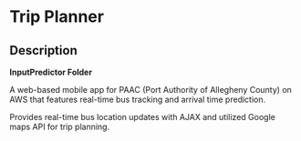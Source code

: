 # Trip Planner
## Description

**InputPredictor Folder**

A web-based mobile app for PAAC (Port Authority of Allegheny County) on AWS that features real-time bus tracking and arrival time prediction.

Provides real-time bus location updates with AJAX and utilized Google maps API for trip planning.


